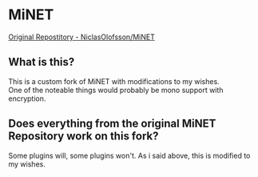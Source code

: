 MiNET
=====
[Original Repostitory - NiclasOlofsson/MiNET](https://github.com/NiclasOlofsson/MiNET)

## What is this?
This is a custom fork of MiNET with modifications to my wishes.  
One of the noteable things would probably be mono support with encryption.  

## Does everything from the original MiNET Repository work on this fork?
Some plugins will, some plugins won't. As i said above, this is modified to my wishes.  


